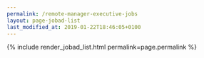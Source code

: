 ```yaml
---
permalink: /remote-manager-executive-jobs
layout: page-jobad-list
last_modified_at: 2019-01-22T18:46:05+0100
---
```

{% include render_jobad_list.html permalink=page.permalink %}
